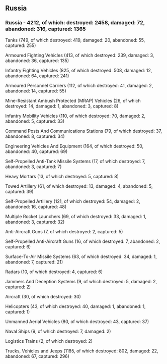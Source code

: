 
 
 ## Russia
 
 ### Russia - 4212, of which: destroyed: 2458, damaged: 72, abandoned: 316, captured: 1365

 

 

 Tanks (749, of which destroyed: 419, damaged: 20, abandoned: 55, captured: 255)

 Armoured Fighting Vehicles (413, of which destroyed: 239, damaged: 3, abandoned: 36, captured: 135)

 Infantry Fighting Vehicles (825, of which destroyed: 508, damaged: 12, abandoned: 64, captured: 241)

 Armoured Personnel Carriers (112, of which destroyed: 41, damaged: 2, abandoned: 14, captured: 55)

 Mine-Resistant Ambush Protected (MRAP) Vehicles (26, of which destroyed: 14, damaged: 1, abandoned: 3, captured: 8)

 Infantry Mobility Vehicles (110, of which destroyed: 70, damaged: 2, abandoned: 5, captured: 33)

 Command Posts And Communications Stations (79, of which destroyed: 37, abandoned: 8, captured: 34)

 Engineering Vehicles And Equipment (164, of which destroyed: 50, abandoned: 40, captured: 69)

 Self-Propelled Anti-Tank Missile Systems (17, of which destroyed: 7, abandoned: 3, captured: 7)

 Heavy Mortars (13, of which destroyed: 5, captured: 8)

 Towed Artillery (61, of which destroyed: 13, damaged: 4, abandoned: 5, captured: 39)

 Self-Propelled Artillery (121, of which destroyed: 54, damaged: 2, abandoned: 16, captured: 48)

 Multiple Rocket Launchers (69, of which destroyed: 33, damaged: 1, abandoned: 3, captured: 32)

 Anti-Aircraft Guns (7, of which destroyed: 2, captured: 5)

 Self-Propelled Anti-Aircraft Guns (16, of which destroyed: 7, abandoned: 2, captured: 6)

 Surface-To-Air Missile Systems (63, of which destroyed: 34, damaged: 1, abandoned: 7, captured: 21)

 Radars (10, of which destroyed: 4, captured: 6)

 Jammers And Deception Systems (9, of which destroyed: 5, damaged: 2, captured: 2)

 Aircraft (30, of which destroyed: 30)

 Helicopters (43, of which destroyed: 40, damaged: 1, abandoned: 1, captured: 1)

 Unmanned Aerial Vehicles (80, of which destroyed: 43, captured: 37)

 Naval Ships (9, of which destroyed: 7, damaged: 2)

 Logistics Trains (2, of which destroyed: 2)

 Trucks, Vehicles and Jeeps (1185, of which destroyed: 802, damaged: 22, abandoned: 67, captured: 296)


